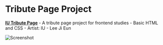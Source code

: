 # Tribute Page Project

[**IU Tribute Page**](https://tribute-page-eagocela.vercel.app/) 
    - A tribute page project for frontend studies
    - Basic HTML and CSS
    - Artist: IU - Lee Ji Eun

![Screenshot](Tribute_Page/Screenshot.jpg)
